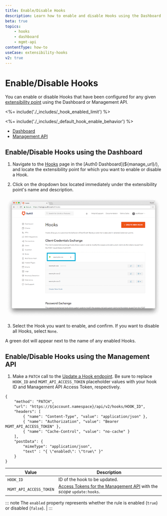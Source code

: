 ```yaml
---
title: Enable/Disable Hooks
description: Learn how to enable and disable Hooks using the Dashboard  and Management API.
beta: true
topics:
    - hooks
    - dashboard
    - mgmt-api
contentType: how-to
useCase: extensibility-hooks
v2: true
---
```


# Enable/Disable Hooks

You can enable or disable Hooks that have been configured for any given [extensibility point](/hooks/extensibility-points) using the Dashboard or Management API.

<%= include('./_includes/_hook_enabled_limit') %>

<%= include('./_includes/_default_hook_enable_behavior') %>

<div class="code-picker">
  <div class="languages-bar">
    <ul>
      <li><a href="#dashboard" data-toggle="tab">Dashboard</a></li>
      <li><a href="#mgmt-api" data-toggle="tab">Management API</a></li>
    </ul>
  </div>
  <div class="tab-content">
    <div id="dashboard" class="tab-pane active">

## Enable/Disable Hooks using the Dashboard

1. Navigate to the [Hooks](${manage_url}/#/hooks) page in the [Auth0 Dashboard](${manage_url}/), and locate the extensibility point for which you want to enable or disable a Hook.

2. Click on the dropdown box located immediately under the extensibility point's name and description.

  ![View Avalilable Hooks for an Extensibility Point](/media/articles/hooks/select-hook-to-enable.png)

3. Select the Hook you want to enable, and confirm. If you want to disable all Hooks, select `None`.

A green dot will appear next to the name of any enabled Hooks.
    </div>
    <div id="mgmt-api" class="tab-pane">

## Enable/Disable Hooks using the Management API

1. Make a `PATCH` call to the [Update a Hook endpoint](/api/management/v2/#!/Hooks/patch_hooks_by_id). Be sure to replace `HOOK_ID` and `MGMT_API_ACCESS_TOKEN` placeholder values with your hook ID and Management API Access Token, respectively.

```har
{
	"method": "PATCH",
	"url": "https://${account.namespace}/api/v2/hooks/HOOK_ID",
	"headers": [
    	{ "name": "Content-Type", "value": "application/json" },
   		{ "name": "Authorization", "value": "Bearer MGMT_API_ACCESS_TOKEN" },
    	{ "name": "Cache-Control", "value": "no-cache" }
	],
	"postData": {
      	"mimeType": "application/json",
      	"text" : "{ \"enabled\": \"true\" }"
	}
}
```

| Value | Description |
| - | - |
| `HOOK_ID` | ID of the hook to be updated. |
| `MGMT_API_ACCESS_TOKEN` | [Access Tokens for the Management API](/api/management/v2/tokens) with the <dfn data-key="scope">scope</dfn> `update:hooks`. |

::: note
The `enabled` property represents whether the rule is enabled (`true`) or disabled (`false`). |
:::

</div>
  </div>
</div>
